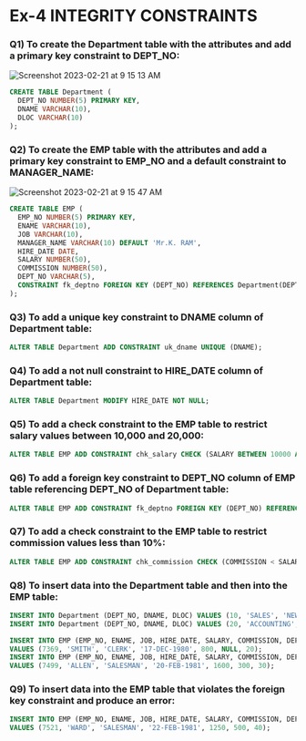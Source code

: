 # Ex-4 INTEGRITY	CONSTRAINTS

### Q1) To create the Department table with the attributes and add a primary key constraint to DEPT_NO:

![Screenshot 2023-02-21 at 9 15 13 AM](https://user-images.githubusercontent.com/69889418/220242394-e2818f44-c5cb-47e6-88aa-52dac065c34d.png)

``` sql
CREATE TABLE Department (
  DEPT_NO NUMBER(5) PRIMARY KEY,
  DNAME VARCHAR(10),
  DLOC VARCHAR(10)
);
```
### Q2) To create the EMP table with the attributes and add a primary key constraint to EMP_NO and a default constraint to MANAGER_NAME:

![Screenshot 2023-02-21 at 9 15 47 AM](https://user-images.githubusercontent.com/69889418/220242468-232bc435-d528-4c90-8668-2bb1d363c18b.png)

``` sql
CREATE TABLE EMP (
  EMP_NO NUMBER(5) PRIMARY KEY,
  ENAME VARCHAR(10),
  JOB VARCHAR(10),
  MANAGER_NAME VARCHAR(10) DEFAULT 'Mr.K. RAM',
  HIRE_DATE DATE,
  SALARY NUMBER(50),
  COMMISSION NUMBER(50),
  DEPT_NO VARCHAR(5),
  CONSTRAINT fk_deptno FOREIGN KEY (DEPT_NO) REFERENCES Department(DEPT_NO)
);

```

### Q3) To add a unique key constraint to DNAME column of Department table:

``` sql
ALTER TABLE Department ADD CONSTRAINT uk_dname UNIQUE (DNAME);
```

### Q4) To add a not null constraint to HIRE_DATE column of Department table:

``` sql
ALTER TABLE Department MODIFY HIRE_DATE NOT NULL;
```


### Q5) To add a check constraint to the EMP table to restrict salary values between 10,000 and 20,000:

``` sql
ALTER TABLE EMP ADD CONSTRAINT chk_salary CHECK (SALARY BETWEEN 10000 AND 20000);
```

### Q6) To add a foreign key constraint to DEPT_NO column of EMP table referencing DEPT_NO of Department table:

``` sql
ALTER TABLE EMP ADD CONSTRAINT fk_deptno FOREIGN KEY (DEPT_NO) REFERENCES Department(DEPT_NO);
```

### Q7) To add a check constraint to the EMP table to restrict commission values less than 10%:

``` sql
ALTER TABLE EMP ADD CONSTRAINT chk_commission CHECK (COMMISSION < SALARY*0.1);
```

### Q8) To insert data into the Department table and then into the EMP table:

``` sql
INSERT INTO Department (DEPT_NO, DNAME, DLOC) VALUES (10, 'SALES', 'NEW YORK');
INSERT INTO Department (DEPT_NO, DNAME, DLOC) VALUES (20, 'ACCOUNTING', 'DALLAS');

INSERT INTO EMP (EMP_NO, ENAME, JOB, HIRE_DATE, SALARY, COMMISSION, DEPT_NO) 
VALUES (7369, 'SMITH', 'CLERK', '17-DEC-1980', 800, NULL, 20);
INSERT INTO EMP (EMP_NO, ENAME, JOB, HIRE_DATE, SALARY, COMMISSION, DEPT_NO) 
VALUES (7499, 'ALLEN', 'SALESMAN', '20-FEB-1981', 1600, 300, 30);
```

### Q9) To insert data into the EMP table that violates the foreign key constraint and produce an error:

``` sql
INSERT INTO EMP (EMP_NO, ENAME, JOB, HIRE_DATE, SALARY, COMMISSION, DEPT_NO) 
VALUES (7521, 'WARD', 'SALESMAN', '22-FEB-1981', 1250, 500, 40);
```
